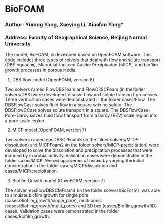 # BioFOAM
### Author: Yurong Yang, Xueying Li, Xiaofan Yang*
### Address: Faculty of Geographical Science, Beijing Normal University

The model, BioFOAM, is developed based on OpenFOAM software. This code includes three types of solvers that deal with flow and solute transport (DBS equation), Microbial-Induced Calcite Precipitation (MICP), and biofilm growth processes in porous media.

1. DBS flow model (OpenFOAM, version 8)

Two solvers named FlowDBSFoam and FlowDBSCFoam (in the folder solvers/DBS) were developed to solve flow and solute transport processes. Three verification cases were demonstrated in the folder cases/Flow. The DBSFlowCase solves fluid flow in a square with no solute. The DBSFlowCCase solves solute transport in a square. The DBSFlowCase-Pore-Darcy solves fluid flow transport from a Darcy (REV) scale region into a pore scale region.

2. MICP model (OpenFOAM, version 7)

Two solvers named epsDBSCPFoam3 (in the folder solvers/MICP-dissolution) and MICPFoam2 (in the folder solvers/MICP-precipitation) were developed to solve the dissolution and precipitation processes that were induced by microbial activity. Validation cases were demonstrated in the folder cases/MICP. We set up a series of tested by varying the initial concentration in the folder cases/MICP/dissolution and cases/MICP/precipitation.

3. Biofilm Growth model (OpenFOAM, version 7)

The solver, epsFlowDBSCMFoam4 (in the folder solvers/bioFoam), was able to simulate biofilm growth for single pore (cases/Biofilm_growth/single_pore), multi pores (cases/Biofilm_growth/multi_pores) and 3D box (cases/Biofilm_growth/3D) cases. Validation cases were demonstrated in the folder cases/Biofilm_growth.


